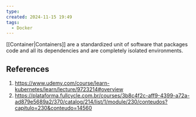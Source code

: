 ```yaml
---
type: 
created: 2024-11-15 19:49
tags:
  - Docker
---
```


[[Container|Containers]] are a standardized unit of software that packages code and all its dependencies and are completely isolated environments. 

## References
1. https://www.udemy.com/course/learn-kubernetes/learn/lecture/9723214#overview
2. https://plataforma.fullcycle.com.br/courses/3b8c4f2c-aff9-4399-a72a-ad879e5689a2/370/catalog/214/list/1/module/230/conteudos?capitulo=230&conteudo=14560
